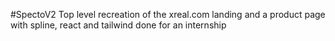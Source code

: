 #SpectoV2
Top level recreation of the xreal.com landing and a product page with spline, react and tailwind done for an internship
